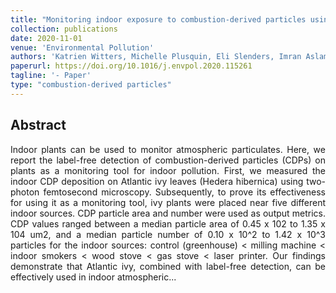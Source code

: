 ```yaml
---
title: "Monitoring indoor exposure to combustion-derived particles using plants"
collection: publications
date: 2020-11-01
venue: 'Environmental Pollution'
authors: 'Katrien Witters, Michelle Plusquin, Eli Slenders, Imran Aslam, Marcel Ameloot, Maarten BJ Roeffaers, Jaco Vangronsveld, Tim S Nawrot, Hannelore Bove'
paperurl: https://doi.org/10.1016/j.envpol.2020.115261
tagline: '- Paper'
type: "combustion-derived particles"
---
```


<h2> Abstract </h2>
<p align= "justify">
Indoor plants can be used to monitor atmospheric particulates. Here, we report the label-free detection of combustion-derived particles (CDPs) on plants as a monitoring tool for indoor pollution. First, we measured the indoor CDP deposition on Atlantic ivy leaves (Hedera hibernica) using two-photon femtosecond microscopy. Subsequently, to prove its effectiveness for using it as a monitoring tool, ivy plants were placed near five different indoor sources. CDP particle area and number were used as output metrics. CDP values ranged between a median particle area of 0.45 x 102 to 1.35 x 104 um2, and a median particle number of 0.10 x 10^2 to 1.42 x 10^3 particles for the indoor sources: control (greenhouse) < milling machine < indoor smokers < wood stove < gas stove < laser printer. Our findings demonstrate that Atlantic ivy, combined with label-free detection, can be effectively used in indoor atmospheric...
  
  
  
  

